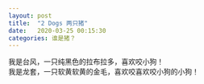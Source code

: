 ```yaml
---
layout: post
title:  "2 Dogs 两只猪"
date:   2020-03-25 00:15:30
categories: 谁是猪？
---
```

我是台风，一只纯黑色的拉布拉多，喜欢咬小狗！<br />我是龙套，一只软黄软黄的金毛，喜欢咬喜欢咬小狗的小狗！<br />
